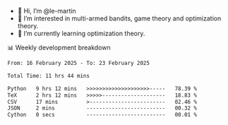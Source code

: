 - 👋 Hi, I’m @le-martin
- 👀 I’m interested in multi-armed bandits, game theory and optimization theory.
- 🌱 I’m currently learning optimization theory.
<!---- 💞️ I’m looking to collaborate on ...
- 📫 How to reach me ...-->

<!---
Tutorial for using WakaTime stats in GitHub profile: https://github.com/athul/waka-readme
-->

📊 Weekly development breakdown
<!--START_SECTION:waka-->

```txt
From: 16 February 2025 - To: 23 February 2025

Total Time: 11 hrs 44 mins

Python   9 hrs 12 mins   >>>>>>>>>>>>>>>>>>>>-----   78.39 %
TeX      2 hrs 12 mins   >>>>>--------------------   18.83 %
CSV      17 mins         >------------------------   02.46 %
JSON     2 mins          -------------------------   00.32 %
Cython   0 secs          -------------------------   00.01 %
```

<!--END_SECTION:waka-->

<!---
le-martin/le-martin is a ✨ special ✨ repository because its `README.md` (this file) appears on your GitHub profile.
You can click the Preview link to take a look at your changes.
--->
